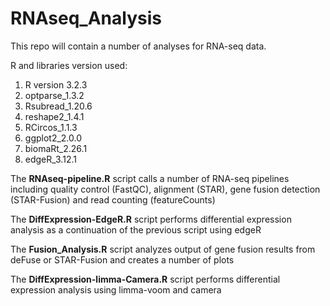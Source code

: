 # RNAseq_Analysis

This repo will contain a number of analyses for RNA-seq data.


R and libraries version used:
1. R version 3.2.3
2. optparse_1.3.2
3. Rsubread_1.20.6
4. reshape2_1.4.1
5. RCircos_1.1.3
6. ggplot2_2.0.0
7. biomaRt_2.26.1
8. edgeR_3.12.1


The **RNAseq-pipeline.R** script calls a number of RNA-seq pipelines including quality control (FastQC), alignment (STAR), gene fusion detection (STAR-Fusion) and read counting (featureCounts)

The **DiffExpression-EdgeR.R** script performs differential expression analysis as a continuation of the previous script using edgeR

The **Fusion_Analysis.R** script analyzes output of gene fusion results from deFuse or STAR-Fusion and creates a number of plots

The **DiffExpression-limma-Camera.R** script performs differential expression analysis using limma-voom and camera
